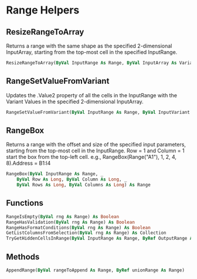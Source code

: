 # Range Helpers

## ResizeRangeToArray
Returns a range with the same shape as the specified 2-dimensional InputArray, starting from the top-most cell in the specified InputRange.
```vb
ResizeRangeToArray(ByVal InputRange As Range, ByVal InputArray As Variant) As Range
```

## RangeSetValueFromVariant
Updates the .Value2 property of all the cells in the InputRange with the Variant Values in the specified 2-dimensional InputArray.
```vb 
RangeSetValueFromVariant(ByVal InputRange As Range, ByVal InputVariant As Variant)
```

## RangeBox
Returns a range with the offset and size of the specified input parameters, starting from the top-most cell in the InputRange. Row = 1 and Column = 1 start the box from the top-left cell. 
e.g., RangeBox(Range("A1"), 1, 2, 4, 8).Address = B1:I4
```vb
RangeBox(ByVal InputRange As Range, _
    ByVal Row As Long, ByVal Column As Long, _
    ByVal Rows As Long, ByVal Columns As Long) As Range
```

## Functions
```vb
RangeIsEmpty(ByVal rng As Range) As Boolean
RangeHasValidation(ByVal rng As Range) As Boolean
RangeHasFormatConditions(ByVal rng As Range) As Boolean
GetListColumnsFromSelection(ByVal rng As Range) As Collection
TryGetHiddenCellsInRange(ByVal InputRange As Range, ByRef OutputRange As Range) As Boolean
```

## Methods
```vb
AppendRange(ByVal rangeToAppend As Range, ByRef unionRange As Range)
```
